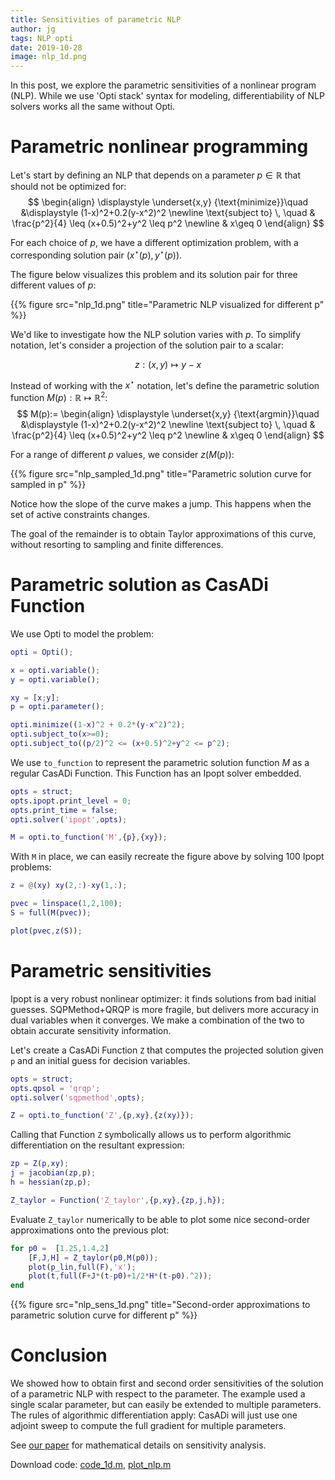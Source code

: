 ```yaml
---
title: Sensitivities of parametric NLP
author: jg
tags: NLP opti
date: 2019-10-28
image: nlp_1d.png
---
```


In this post, we explore the parametric sensitivities of a nonlinear program (NLP).
While we use 'Opti stack' syntax for modeling, differentiability of NLP solvers works all the same without Opti.

# Parametric nonlinear programming

Let's start by defining an NLP that depends on a parameter $p \in \mathbb{R}$ that should not be optimized for:
$$
\begin{align}
  \displaystyle \underset{x,y}
  {\text{minimize}}\quad &\displaystyle (1-x)^2+0.2(y-x^2)^2 \newline
    \text{subject to} \, \quad & \frac{p^2}{4} \leq (x+0.5)^2+y^2 \leq p^2 \newline
      & x\geq 0
\end{align}
$$

For each choice of $p$, we have a different optimization problem, with a corresponding solution pair $(x^\star(p),y^\star(p))$.

The figure below visualizes this problem and its solution pair for three different values of $p$:

{{% figure src="nlp_1d.png" title="Parametric NLP visualized for different p" %}}

We'd like to investigate how the NLP solution varies with $p$. To simplify notation, let's consider a projection of the solution pair to a scalar:

$$
z: (x,y) \mapsto y-x
$$

Instead of working with the $x^\star$ notation, let's define the parametric solution function $M(p): \mathbb{R} \mapsto \mathbb{R}^2$:
$$
M(p):=
\begin{align}
  \displaystyle \underset{x,y}
  {\text{argmin}}\quad &\displaystyle (1-x)^2+0.2(y-x^2)^2 \newline
    \text{subject to} \, \quad & \frac{p^2}{4} \leq (x+0.5)^2+y^2 \leq p^2 \newline
      & x\geq 0
\end{align}
$$

For a range of different $p$ values, we consider $z(M(p))$:

{{% figure src="nlp_sampled_1d.png" title="Parametric solution curve for sampled in p" %}}

Notice how the slope of the curve makes a jump. This happens when the set of active constraints changes.

The goal of the remainder is to obtain Taylor approximations of this curve, without resorting to sampling and finite differences.

# Parametric solution as CasADi Function

We use Opti to model the problem:
```matlab
opti = Opti();

x = opti.variable();
y = opti.variable();

xy = [x;y];
p = opti.parameter();

opti.minimize((1-x)^2 + 0.2*(y-x^2)^2);
opti.subject_to(x>=0);
opti.subject_to((p/2)^2 <= (x+0.5)^2+y^2 <= p^2);
```

We use `to_function` to represent the parametric solution function $M$ as a regular CasADi Function.
This Function has an Ipopt solver embedded.

```matlab
opts = struct;
opts.ipopt.print_level = 0;
opts.print_time = false;
opti.solver('ipopt',opts);

M = opti.to_function('M',{p},{xy});
```

With `M` in place, we can easily recreate the figure above by solving 100 Ipopt problems:

```matlab
z = @(xy) xy(2,:)-xy(1,:);

pvec = linspace(1,2,100);
S = full(M(pvec));

plot(pvec,z(S));
```

# Parametric sensitivities

Ipopt is a very robust nonlinear optimizer: it finds solutions from bad initial guesses. 
SQPMethod+QRQP is more fragile, but delivers more accuracy in dual variables when it converges. We make a combination of the two to obtain accurate sensitivity information.


Let's create a CasADi Function `Z` that computes the projected solution given `p` and an initial guess for decision variables.
```matlab
opts = struct;
opts.qpsol = 'qrqp';
opti.solver('sqpmethod',opts);

Z = opti.to_function('Z',{p,xy},{z(xy)});
```

Calling that Function `Z` symbolically allows us to perform algorithmic differentiation on the resultant expression:

```matlab
zp = Z(p,xy);
j = jacobian(zp,p);
h = hessian(zp,p);

Z_taylor = Function('Z_taylor',{p,xy},{zp,j,h});
```

Evaluate `Z_taylor` numerically to be able to plot some nice second-order approximations onto the previous plot:
```matlab
for p0 =  [1.25,1.4,2]
    [F,J,H] = Z_taylor(p0,M(p0));
    plot(p_lin,full(F),'x');
    plot(t,full(F+J*(t-p0)+1/2*H*(t-p0).^2));
end
```

{{% figure src="nlp_sens_1d.png" title="Second-order approximations to parametric solution curve for different p" %}}

# Conclusion

We showed how to obtain first and second order sensitivities of the solution of a parametric NLP with respect to the parameter.
The example used a single scalar parameter, but can easily be extended to multiple parameters.
The rules of algorithmic differentiation apply: CasADi will just use one adjoint sweep to compute the full gradient for multiple parameters.

See [our paper](https://www.sciencedirect.com/science/article/pii/S2405896318327137) for mathematical details on sensitivity analysis.

Download code: [code_1d.m](code_1d.m), [plot_nlp.m](plot_nlp.m)

